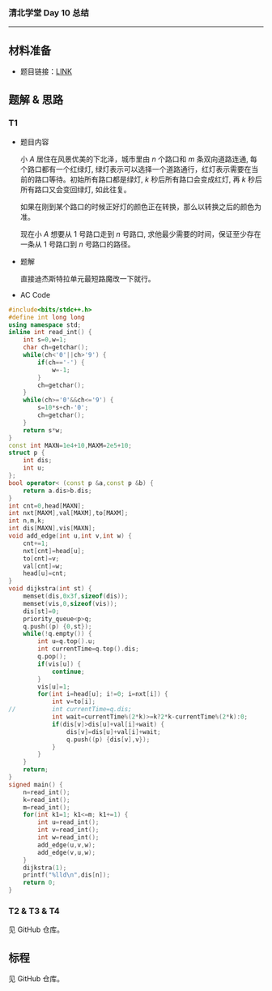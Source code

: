 ### 清北学堂 Day 10 总结

------------

## 材料准备

- 题目链接：[LINK](https://noip.ac/rs/problemset/show/261)

## 题解 & 思路

### T1

- 题目内容

	小 $A$ 居住在风景优美的下北泽，城市里由 $n$ 个路口和 $m$ 条双向道路连通, 每个路口都有一个红绿灯, 绿灯表示可以选择一个道路通行，红灯表示需要在当前的路口等待。初始所有路口都是绿灯, $k$ 秒后所有路口会变成红灯, 再 $k$ 秒后所有路口又会变回绿灯, 如此往复。

	如果在刚到某个路口的时候正好灯的颜色正在转换，那么以转换之后的颜色为准。

	现在小 $A$ 想要从 $1$ 号路口走到 $n$ 号路口, 求他最少需要的时间，保证至少存在一条从 $1$ 号路口到 $n$ 号路口的路径。
    
- 题解

	直接迪杰斯特拉单元最短路魔改一下就行。
    
- AC Code

```cpp
#include<bits/stdc++.h>
#define int long long
using namespace std;
inline int read_int() {
	int s=0,w=1;
	char ch=getchar();
	while(ch<'0'||ch>'9') {
		if(ch=='-') {
			w=-1;
		}
		ch=getchar();
	}
	while(ch>='0'&&ch<='9') {
		s=10*s+ch-'0';
		ch=getchar();
	}
	return s*w;
}
const int MAXN=1e4+10,MAXM=2e5+10;
struct p {
	int dis;
	int u;
};
bool operator< (const p &a,const p &b) {
	return a.dis>b.dis;
}
int cnt=0,head[MAXN];
int nxt[MAXM],val[MAXM],to[MAXM];
int n,m,k;
int dis[MAXN],vis[MAXN];
void add_edge(int u,int v,int w) {
	cnt+=1;
	nxt[cnt]=head[u];
	to[cnt]=v;
	val[cnt]=w;
	head[u]=cnt;
}
void dijkstra(int st) {
	memset(dis,0x3f,sizeof(dis));
	memset(vis,0,sizeof(vis));
	dis[st]=0;
	priority_queue<p>q;
	q.push((p) {0,st});
	while(!q.empty()) {
		int u=q.top().u;
		int currentTime=q.top().dis; 
		q.pop();
		if(vis[u]) {
			continue;
		}
		vis[u]=1;
		for(int i=head[u]; i!=0; i=nxt[i]) {
			int v=to[i];
//			int currentTime=q.dis; 
            int wait=currentTime%(2*k)>=k?2*k-currentTime%(2*k):0;
			if(dis[v]>dis[u]+val[i]+wait) {
				dis[v]=dis[u]+val[i]+wait;
				q.push((p) {dis[v],v});
			}
		}
	}
	return;
}
signed main() {
	n=read_int();
	k=read_int();
	m=read_int();
	for(int k1=1; k1<=m; k1+=1) {
		int u=read_int();
		int v=read_int();
		int w=read_int();
		add_edge(u,v,w);
		add_edge(v,u,w);
	}
	dijkstra(1);
	printf("%lld\n",dis[n]);
	return 0;
}
```

### T2 & T3 & T4

见 GitHub 仓库。

## 标程

见 GitHub 仓库。